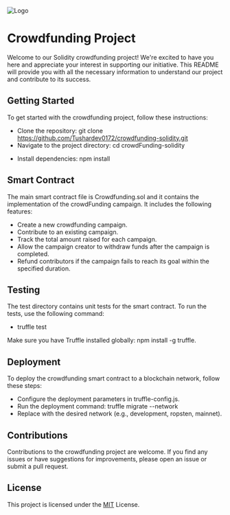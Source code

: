 
![Logo](https://github.com/Tushardev0172/Crowdfunding_Solidity/assets/120170474/5dcf9ce4-089a-41a5-95f8-7c92ef7091d2)


# Crowdfunding Project

Welcome to our Solidity crowdfunding project! We're excited to have you here and appreciate your interest in supporting our initiative. This README will provide you with all the necessary information to understand our project and contribute to its success.


## Getting Started
To get started with the crowdfunding project, follow these instructions:
- Clone the repository: git clone https://github.com/Tushardev0172/crowdfunding-solidity.git
- Navigate to the project directory: cd crowdFunding-solidity
* Install dependencies: npm install
## Smart Contract
The main smart contract file is Crowdfunding.sol and it contains the implementation of the crowdFunding campaign. It includes the following features:

- Create a new crowdfunding campaign.
- Contribute to an existing campaign.
- Track the total amount raised for each campaign.
- Allow the campaign creator to withdraw funds after the campaign is completed.
- Refund contributors if the campaign fails to reach its goal within the specified duration.
## Testing
The test directory contains unit tests for the smart contract. To run the tests, use the following command:

- truffle test

Make sure you have Truffle installed globally: npm install -g truffle.

## Deployment
To deploy the crowdfunding smart contract to a blockchain network, follow these steps:
- Configure the deployment parameters in truffle-config.js.
- Run the deployment command: truffle migrate --network <network-name>
- Replace <network-name> with the desired network (e.g., development, ropsten, mainnet).
## Contributions
Contributions to the crowdfunding project are welcome. If you find any issues or have suggestions for improvements, please open an issue or submit a pull request.
## License
This project is licensed under the [MIT](https://choosealicense.com/licenses/mit/) License.



